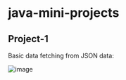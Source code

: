 # java-mini-projects

## Project-1
Basic data fetching from JSON data:

![image](https://user-images.githubusercontent.com/51256781/122341462-1d94cb00-cf61-11eb-96e5-39e07be745b3.png)
